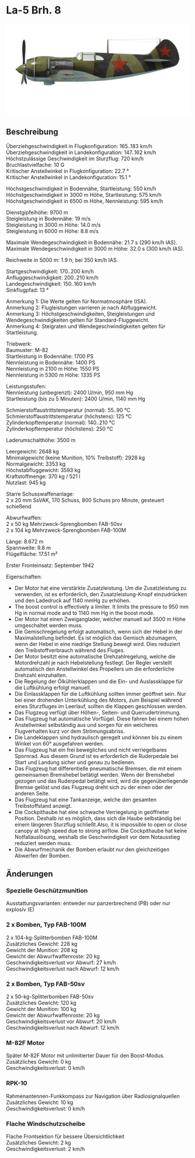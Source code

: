 # La-5 Brh. 8  
  
![la5s8](../images/la5s8.png)  
  
## Beschreibung  
  
Überziehgeschwindigkeit in Flugkonfiguration: 165..183 km/h  
Überziehgeschwindigkeit in Landekonfiguration: 147..162 km/h  
Höchstzulässige Geschwindigkeit im Sturzflug: 720 km/h  
Bruchlastvielfache: 10 G  
Kritischer Anstellwinkel in Flugkonfiguration: 22.7 °  
Kritischer Anstellwinkel in Landekonfiguration: 15.1 °  
  
Höchstgeschwindigkeit in Bodennähe, Startleistung: 550 km/h  
Höchstgeschwindigkeit in 3000 m Höhe, Startleistung: 575 km/h  
Höchstgeschwindigkeit in 6500 m Höhe, Nennleistung: 595 km/h  
  
Dienstgipfelhöhe: 9700 m  
Steigleistung in Bodennähe: 19 m/s  
Steigleistung in 3000 m Höhe: 14.0 m/s  
Steigleistung in 6000 m Höhe: 8.8 m/s  
  
Maximale Wendegeschwindigkeit in Bodennähe: 21.7 s (290 km/h IAS).  
Maximale Wendegeschwindigkeit in 3000 m Höhe: 32.0 s (300 km/h IAS).  
  
Reichweite in 5000 m: 1.9 h, bei 350 km/h IAS.  
  
Startgeschwindigkeit: 170..200 km/h  
Anfluggeschwindigkeit: 200..210 km/h  
Landegeschwindigkeit: 150..160 km/h  
Sinkflugpfad: 13 °  
  
Anmerkung 1: Die Werte gelten für Normatmosphäre (ISA).  
Anmerkung 2: Flugleistungen varrieren je nach Abfluggewicht.  
Anmerkung 3: Höchstgeschwindigkeiten, Steigleistungen und Wendegeschwindigkeiten gelten für Standard-Fluggewicht.  
Anmerkung 4: Steigraten und Wendegeschwindigkeiten gelten für Startleistung.  
  
Triebwerk:  
Baumuster: M-82  
Startleistung in Bodennähe: 1700 PS  
Nennleistung in Bodennähe: 1400 PS  
Nennleistung in 2100 m Höhe: 1550 PS  
Nennleistung in 5300 m Höhe: 1335 PS  
  
Leistungsstufen:  
Nennleistung (unbegrenzt): 2400 U/min, 950 mm Hg  
Startleistung (bis zu 5 Minuten): 2400 U/min, 1140 mm Hg  
  
Schmierstoffaustrittstemperatur (normal): 55..90 °C  
Schmierstoffaustrittstemperatur (höchstens): 125 °C  
Zylinderkopftemperatur (normal): 140..210 °C  
Zylinderkopftemperatur (höchstens): 250 °C  
  
Laderumschalthöhe: 3500 m  
  
Leergewicht: 2648 kg  
Minimalgewicht (keine Munition, 10% Treibstoff): 2928 kg  
Normalgewicht: 3353 kg  
Höchstabfluggewicht: 3593 kg  
Kraftstoffmenge: 370 kg / 521 l  
Nutzlast: 945 kg  
  
Starre Schusswaffenanlage:  
2 x 20 mm SsVAK, 170 Schuss, 800 Schuss pro Minute, gesteuert schießend  
  
Abwurfwaffen:  
2 x 50 kg Mehrzweck-Sprengbomben FAB-50sv  
2 x 104 kg Mehrzweck-Sprengbomben FAB-100M  
  
Länge: 8.672 m  
Spannweite: 9.8 m  
Flügelfläche: 17.51 m²  
  
Erster Fronteinsatz: September 1942  
  
Eigenschaften:  
- Der Motor hat eine verstärkte Zusatzleistung. Um die Zusatzleistung zu verwenden, ist es erforderlich, den Zusatzleistung-Knopf einzudrücken und den Ladedruck auf 1140 mmHg zu erhöhen.  
- The boost control is effectively a limiter. It limits the pressure to 950 mm Hg in normal mode and to 1140 mm Hg in the boost mode.  
- Der Motor hat einen Zweiganglader, welcher manuell auf 3500 m Höhe umgeschaltet werden muss.  
- Die Gemischregelung erfolgt automatisch, wenn sich der Hebel in der Maximalstellung befindet. Es ist möglich das Gemisch abzumagern, wenn der Hebel in eine niedrige Stellung bewegt wird. Dies reduziert den Treibstoffverbrauch während des Fluges.  
- Der Motor besitzt eine automatische Drehzahlregelung, welche die Motordrehzahl je nach Hebelstellung festlegt. Der Regler verstellt automatisch den Anstellwinkel des Propellers um die erforderliche Drehzahl einzuhalten.  
- Die Regelung der Ölkühlerklappen und die Ein- und Auslassklappe für die Luftkühlung erfolgt manuell.  
- Die Einlassklappen für die Luftkühlung sollten immer geöffnet sein. Nur bei einer drohenden Unterkühlung des Motors, zum Beispiel während eines Sturzfluges im Leerlauf, sollten die Klappen geschlossen werden.  
- Das Flugzeug verfügt über Höhen-, Seiten- und Querrudertrimmung.  
- Das Flugzeug hat automatische Vorflügel. Diese fahren bei einem hohen Anstellwinkel selbständig aus und sorgen für ein weicheres Flugverhalten kurz vor dem Strömungsabriss.  
- Die Landeklappen sind hydraulisch geregelt und können bis zu einem Winkel von 60° ausgefahren werden.  
- Das Flugzeug hat ein frei bewegliches und nicht verriegelbares Spornrad. Aus diesem Grund ist es erforderlich die Ruderpedale bei Start und Landung sicher und genau zu bedienen.  
- Das Flugzeug hat differentielle pneumatische Bremsen, die mit einem gemeinsamen Bremshebel betätigt werden. Wenn der Bremshebel gezogen und das Ruderpedal betätigt wird, wird die gegenüberliegende Bremse gelöst und das Flugzeug dreht sich zu der einen oder der anderen Seite.  
- Das Flugzeug hat eine Tankanzeige, welche den gesamten Treibstoffstand anzeigt.  
- Die Cockpithaube hat eine schwache Verriegelung in geöffneter Position. Deshalb ist es möglich, dass sich die Haube selbständig bei einem längeren Sturzflug schließt.Also, it is impossible to open or close canopy at high speed due to strong airflow. Die Cockpithaube hat keine Notfallauslösung, weshalb die Geschwindigkeit vor dem Notausstieg reduziert werden muss.  
- Die Abwurfmechanik der Bomben erlaubt nur den gleichzeitigen Abwerfen der Bomben.  
  
## Änderungen  
  
  
  
### Spezielle Geschützmunition  
  
Ausstattungsvarianten: entweder nur panzerbrechend (PB) oder nur explosiv (E)  ﻿
  
  
### 2 x Bomben, Typ FAB-100M  
  
2 x 104-kg-Splitterbomben FAB-100M  
Zusätzliches Gewicht: 228 kg  
Gewicht der Munition: 208 kg  
Gewicht der Abwurfwaffenroste: 20 kg  
Geschwindigkeitsverlust vor Abwurf: 27 km/h  
Geschwindigkeitsverlust nach Abwurf: 12 km/h  ﻿
  
  
### 2 x Bomben, Typ FAB-50sv  
  
2 x 50-kg-Splitterbomben FAB-50sv  
Zusätzliches Gewicht: 120 kg  
Gewicht der Munition: 100 kg  
Gewicht der Abwurfwaffenroste: 20 kg  
Geschwindigkeitsverlust vor Abwurf: 20 km/h  
Geschwindigkeitsverlust nach Abwurf: 12 km/h  ﻿
  
  
### M-82F Motor  
  
Später M-82F Motor mit unlimitierter Dauer für den Boost-Modus.  
Zusätzliches Gewicht: 0 kg  
Geschwindigkeitsverlust: 0 km/h  ﻿
  
  
### RPK-10  
  
Rahmenantennen-Funkkompass zur Navigation über Radiosignalquellen  
Zusätzliches Gewicht: 10 kg  
Geschwindigkeitsverlust: 0 km/h  ﻿
  
  
### Flache Windschutzscheibe  
  
Flache Frontsektion für bessere Übersichtlichkeit  
Zusätzliches Gewicht: 2 kg  
Geschwindigkeitsverlust: 2 km/h  